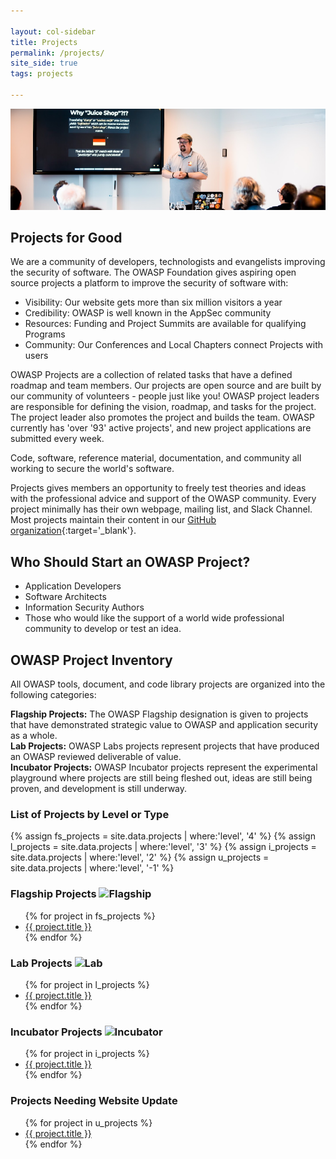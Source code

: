 ```yaml
---

layout: col-sidebar
title: Projects
permalink: /projects/
site_side: true
tags: projects

---
```


<!-- rebuild 4 -->
![Global Board Class of 2019](/assets/images/web/juice-shop.png)

## Projects for Good

We are a community of developers, technologists and evangelists improving the security of software. The OWASP Foundation gives aspiring open source projects a platform to improve the security of software with:
- Visibility: Our website gets more than six million visitors a year
- Credibility: OWASP is well known in the AppSec community
- Resources: Funding and Project Summits are available for qualifying Programs
- Community: Our Conferences and Local Chapters connect Projects with users

OWASP Projects are a collection of related tasks that have a defined roadmap and team members. Our projects are open source and are built by our community of volunteers - people just like you! OWASP project leaders are responsible for defining the vision, roadmap, and tasks for the project. The project leader also promotes the project and builds the team. OWASP currently has 'over '93' active projects', and new project applications are submitted every week.

<p class="callout-mono left">Code, software, reference material, documentation, and community all working to secure the world's software.</p>

Projects gives members an opportunity to freely test theories and ideas with the professional advice and support of the OWASP community. Every project minimally has their own webpage, mailing list, and Slack Channel. Most projects maintain their content in our [GitHub organization](https://github.com/OWASP){:target='_blank'}.

## Who Should Start an OWASP Project?
- Application Developers
- Software Architects
- Information Security Authors
- Those who would like the support of a world wide professional community to develop or test an idea.

## OWASP Project Inventory
All OWASP tools, document, and code library projects are organized into the following categories:

<strong>Flagship Projects:</strong> The OWASP Flagship designation is given to projects that have demonstrated strategic value to OWASP and application security as a whole.<br>
<strong>Lab Projects:</strong> OWASP Labs projects represent projects that have produced an OWASP reviewed deliverable of value.<br>
<strong>Incubator Projects:</strong> OWASP Incubator projects represent the experimental playground where projects are still being fleshed out, ideas are still being proven, and development is still underway.

<div id='all-projects' class='projects-list'>
    <h3>List of Projects by <a id="projects-level" class='active'>Level</a> or <a id="projects-type" class='inactive'>Type</a></h3>
    <div id="project-list-level" class='project-list'>
        {% assign fs_projects = site.data.projects | where:'level', '4' %}
        {% assign l_projects = site.data.projects | where:'level', '3' %}
        {% assign i_projects = site.data.projects | where:'level', '2' %}
        {% assign u_projects = site.data.projects | where:'level', '-1' %}
        <h3>Flagship Projects <img src='https://www2.owasp.org/assets/images/common/owasp_level_flagship.svg' width='45px' alt='Flagship'></h3>
        <ul>
        {% for project in fs_projects %}
        <li><a href="{{ project.url }}">{{ project.title }}</a></li>
        {% endfor %}
        </ul>
        <h3>Lab Projects <img src='https://www2.owasp.org/assets/images/common/owasp_level_labs.svg' width='45px' alt='Lab'></h3>
        <ul>
        {% for project in l_projects %}
        <li><a href="{{ project.url }}">{{ project.title }}</a></li>
        {% endfor %}
        </ul>
        <h3>Incubator Projects <img src='https://www2.owasp.org/assets/images/common/owasp_level_incubator.svg' width='45px' alt='Incubator'></h3>
        <ul>
        {% for project in i_projects %}
        <li><a href="{{ project.url }}">{{ project.title }}</a></li>
        {% endfor %}
        </ul>
        <h3>Projects Needing Website Update</h3>
        <ul>
        {% for project in u_projects %}
        <li><a href="{{ project.url }}">{{ project.title }}</a></li>
        {% endfor %}
        </ul>
    </div>
    <div id="project-list-type" style='display:none;'>
        {% assign tool_projects = site.data.projects | where:'type', 'tool' %}
        {% assign documentation_projects = site.data.projects | where:'type', 'documentation' %}
        {% assign code_projects = site.data.projects | where:'type', 'code' %}
        {% assign other_projects = site.data.projects | where:'type', 'other' %}
        <h2>Tool Projects<i style="margin-left:12px;" class="fa fa-tools fa-lg"></i></h2>
        <ul>
        {% for project in tool_projects %}
        <li><a href="{{ project.url }}">{{ project.title }}</a></li>
        {% endfor %}
        </ul>
        <h2>Documentation Projects<i style="margin-left:12px;" class="fa fa-file-alt fa-lg"></i></h2>
        <ul> 
        {% for project in documentation_projects %}
        <li><a href="{{ project.url }}">{{ project.title }}</a></li>
        {% endfor %}
        </ul>
        <h2>Code Projects<i style="margin-left:12px;" class="fa fa-file-code fa-lg"></i></h2>
        <ul>
        {% for project in code_projects %}
        <li><a href="{{ project.url }}">{{ project.title }}</a></li>
        {% endfor %}
        </ul>
        <h2>Other Projects</h2>
        <ul>
        {% for project in other_projects %}
        <li><a href="{{ project.url }}">{{ project.title }}</a></li>
        {% endfor %}
        </ul>
    </div>
</div>
<script type="text/javascript">
    $(function(){
        $('#projects-type').click(function(){
            $('#project-list-level').hide();
            $('#project-list-type').show();
            $('#projects-level').removeClass('active');
            $('#projects-type').addClass('active');
            $('#projects-level').addClass('inactive');
            $('#projects-type').removeClass('inactive');
        });
        $('#projects-level').click(function(){
            $('#project-list-type').hide();
            $('#project-list-level').show();
            $('#projects-type').removeClass('active');
            $('#projects-level').addClass('active');
             $('#projects-level').removeClass('inactive');
            $('#projects-type').addClass('inactive');
        });
    });
</script>
